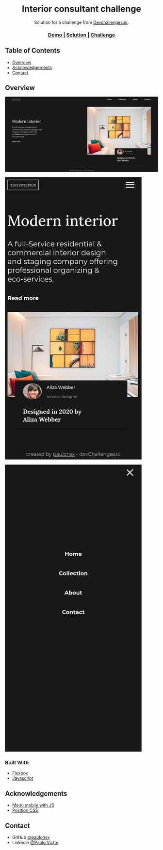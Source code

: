<h1 align="center">Interior consultant challenge</h1>

<div align="center">
   Solution for a challenge from  <a href="http://devchallenges.io" target="_blank">Devchallenges.io</a>.
</div>

<div align="center">
  <h3>
    <a href="https://melodious-choux-a8b6a2.netlify.app/">
      Demo
    </a>
    <span> | </span>
    <a href="https://devchallenges.io/solutions/jhWNGQDday0ZoEvN6wDb">
      Solution
    </a>
    <span> | </span>
    <a href="https://devchallenges.io/challenges/Jymh2b2FyebRTUljkNcb">
      Challenge
    </a>
  </h3>
</div>

## Table of Contents

- [Overview](#overview)
- [Acknowledgements](#acknowledgements)
- [Contact](#contact)

## Overview

![screenshot](https://github.com/paulonsx/devchallenges-projects/blob/main/interior-consultant/assets/img/Screen%20Shot%202022-07-19%20at%2000.32.47-fullpage.png)

![screenshot](https://github.com/paulonsx/devchallenges-projects/blob/main/interior-consultant/assets/img/Screen%20Shot%202022-07-19%20at%2000.33.00-fullpage.png)

![screenshot](https://github.com/paulonsx/devchallenges-projects/blob/main/interior-consultant/assets/img/Screenshot%202022-07-19%20at%2000-34-06%20Interior%20consultant.png)


### Built With

- [Flexbox](https://developer.mozilla.org/pt-BR/docs/Learn/CSS/CSS_layout/Flexbox)
- [Javascript](https://www.javascript.com/)

## Acknowledgements

- [Menu mobile with JS](https://www.youtube.com/watch?v=DnODupiIAiE)
- [Position CSS](https://www.alura.com.br/artigos/entenda-a-propriedade-position-css)

## Contact

- GitHub [@paulonsx](https://github.com/paulonsx)
- Linkedin [@Paulo Victor](https://www.linkedin.com/in/paulo-nsx/)
